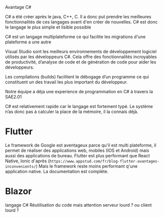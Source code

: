 Avantage C#

C# a été créer après le java, C++, C. Il a donc put prendre les meilleures fonctionnalités de ces langages avant d'en créer de nouvelles. C# est donc le langage le plus simple et lisible possible

C# est un langage multiplateforme ce qui facilite les migrations d'une plateforme a une autre

Visual Studio  sont les meilleurs environnements de développement logiciel utilisés par les développeurs C#. Cela offre des fonctionnalités incroyables de productivité, d’analyse de code et de génération de code pour aider les développeurs. 

Les compilations (builds) facilitent le débogage d’un programme ce qui constituent un des travail les plus important du développeur.

Notre équipe a déja une experience de programmation en C# à travers la SAE2.01

C# est relativement rapide car le langage est fortement typé. Le système n’as donc pas à calculer la place de la mémoire, il la connais déjà.

# Flutter

Le framework de Google est aventageux parce qu'il est multi plateforme, il permet de réaliser des applications web, mobiles (IOS et Android) mais aussi des applications de bureau.
Flutter est plus performant que React Native, Ionic d'après (`https://www.appstud.com/fr/blog-flutter-avantages-inconvenients/`)
Mais le framework reste moins performant q'une application native.
La documentation est complète.

# Blazor

langage C#
Réutilisation du code mais attention serveur lourd ? ou client lourd ? 